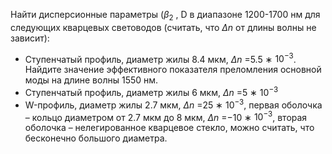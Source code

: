 Найти дисперсионные параметры ($\beta_2$ , D в диапазоне 1200-1700 нм для следующих
кварцевых световодов (считать, что $\Delta n$ от длины волны не зависит):

* Ступенчатый профиль, диаметр жилы 8.4 мкм, $\Delta n$ =5.5 ∗ $10^{−3}$. Найдите значение
эффективного показателя преломления основной моды на длине волны 1550 нм.
* Ступенчатый профиль, диаметр жилы 6 мкм, $\Delta n$ =5 ∗ $10^{−3}$
* W-профиль, диаметр жилы 2.7 мкм, $\Delta n$ =25 ∗ $10^{−3}$, первая оболочка – кольцо
диаметром от 2.7 мкм до 8 мкм, $\Delta n$ =−10 ∗ $10^{−3}$, вторая оболочка –
нелегированное кварцевое стекло, можно считать, что бесконечно большого
диаметра.
